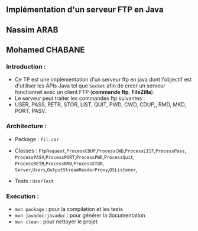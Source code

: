 ## Implémentation d'un serveur FTP en Java
## Nassim ARAB
## Mohamed CHABANE

### Introduction :
- Ce TP est une implémentation d'un serveur ftp en java dont l'objectif est d'utiliser les APIs Java
tel que `Socket` afin de creer un serveur fonctionnel avec un client FTP (**commande ftp**, **FileZilla**).
- Le serveur peut traiter les commandes ftp suivantes :
- USER, PASS, RETR, STOR, LIST, QUIT, PWD, CWD, CDUP,, RMD, MKD, PORT, PASV.

### Architecture :
- Package : `fil.car`
- Classes : `FtpRequest`,`ProcessCDUP`,`ProcessCWD`,`ProcessLIST`,`ProcessPass`,
`ProcessPASV`,`ProcessPORT`,`ProcessPWD`,`ProcessQuit`,
`ProcessRETR`,`ProcessRMD`,`ProcessSTOR`,
`Server`,`Users`,`OutputStreamReaderProxy`,`OSListener`,

- Tests : `UserTest`



### Exécution :
- `mvn package` : pour la compilation et les tests
- `mvn javadoc:javadoc` : pour générer la documentation
- `mvn clean` : pour nettoyer le projet


